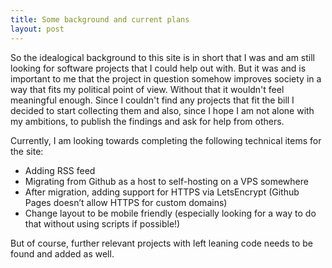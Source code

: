 ```yaml
---
title: Some background and current plans
layout: post
---
```


So the idealogical background to this site is in short that I was and am still looking for software projects that I could help out with. But it was and is important to me that the project in question somehow improves society in a way that fits my political point of view. Without that it wouldn't feel meaningful enough. Since I couldn't find any projects that fit the bill I decided to start collecting them and also, since I hope I am not alone with my ambitions, to publish the findings and ask for help from others. 

Currently, I am looking towards completing the following technical items for the site:

* Adding RSS feed
* Migrating from Github as a host to self-hosting on a VPS somewhere
* After migration, adding support for HTTPS via LetsEncrypt (Github Pages doesn’t allow HTTPS for custom domains)
* Change layout to be mobile friendly (especially looking for a way to do that without using scripts if possible!)

But of course, further relevant projects with left leaning code needs to be found and added as well. 


